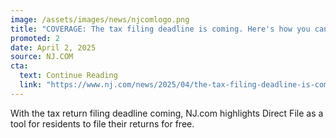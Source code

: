 ```yaml
---
image: /assets/images/news/njcomlogo.png
title: "COVERAGE: The tax filing deadline is coming. Here's how you can file your return for free."
promoted: 2
date: April 2, 2025
source: NJ.COM
cta:
  text: Continue Reading
  link: "https://www.nj.com/news/2025/04/the-tax-filing-deadline-is-coming-heres-how-you-can-file-your-return-for-free.html"
---
```


With the tax return filing deadline coming, NJ.com highlights Direct File as a tool for residents to file their returns for free.
